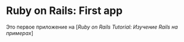 # Ruby on Rails: First app

Это первое приложение на
 [*Ruby on Rails Tutorial: Изучение Rails на примерах*]
 